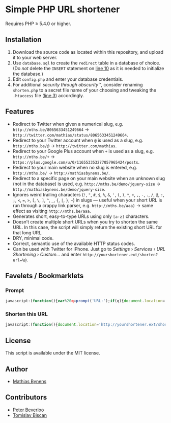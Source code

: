 # Simple PHP URL shortener

Requires PHP ≥ 5.4.0 or higher.

## Installation

1. Download the source code as located within this repository, and upload it to your web server.
2. Use `database.sql` to create the `redirect` table in a database of choice. (Do *not* delete the `INSERT` statement on [line 10](https://github.com/mathiasbynens/php-url-shortener/blob/f64ee342246fa5bf0340641372680a2d398afc79/database.sql#L10) as it is needed to initialize the database.)
3. Edit `config.php` and enter your database credentials.
4. For additional *security through obscurity™*, consider renaming `shorten.php` to a secret file name of your choosing and tweaking the `.htaccess` file ([line 3](https://github.com/mathiasbynens/php-url-shortener/blob/f64ee342246fa5bf0340641372680a2d398afc79/.htaccess#L3)) accordingly.

## Features

* Redirect to Twitter when given a numerical slug, e.g. `http://mths.be/8065633451249664` → `http://twitter.com/mathias/status/8065633451249664`.
* Redirect to your Twitter account when `@` is used as a slug, e.g. `http://mths.be/@` → `http://twitter.com/mathias`.
* Redirect to your Google Plus account when `+` is used as a slug, e.g. `http://mths.be/+` → `https://plus.google.com/u/0/116553353277057965424/posts`.
* Redirect to your main website when no slug is entered, e.g. `http://mths.be/` → `http://mathiasbynens.be/`.
* Redirect to a specific page on your main website when an unknown slug (not in the database) is used, e.g. `http://mths.be/demo/jquery-size` → `http://mathiasbynens.be/demo/jquery-size`.
* Ignores weird trailing characters (`!`, `"`, `#`, `$`, `%`, `&`, `'`, `(`, `)`, `*`, `+`, `,`, `-`, `.`, `/`, `@`, `:`, `;`, `<`, `=`, `>`, `[`, `\`, `]`, `^`, `_`, `{`, `|`, `}`, `~`) in slugs — useful when your short URL is run through a crappy link parser, e.g. `http://mths.be/aaa)` → same effect as visiting `http://mths.be/aaa`.
* Generates short, easy-to-type URLs using only `[a-z]` characters.
* Doesn’t create multiple short URLs when you try to shorten the same URL. In this case, the script will simply return the existing short URL for that long URL.
* DRY, minimal code.
* Correct, semantic use of the available HTTP status codes.
* Can be used with Twitter for iPhone. Just go to _Settings_ › _Services_ › _URL Shortening_ › _Custom…_ and enter `http://yourshortener.ext/shorten?url=%@`.

## Favelets / Bookmarklets

### Prompt

``` js
javascript:(function(){var%20q=prompt('URL:');if(q){document.location='http://yourshortener.ext/shorten?url='+encodeURIComponent(q)}}());
```

### Shorten this URL

``` js
javascript:(function(){document.location='http://yourshortener.ext/shorten?url='+encodeURIComponent(location.href)}());
````

## License

This script is available under the MIT license.

## Author

* [Mathias Bynens](http://mathiasbynens.be/)

## Contributors

* [Peter Beverloo](http://peter.sh/)
* [Tomislav Biscan](https://github.com/B-Scan)

